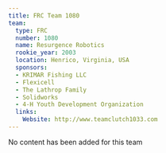 ```yaml
---
title: FRC Team 1080
team:
  type: FRC
  number: 1080
  name: Resurgence Robotics
  rookie_year: 2003
  location: Henrico, Virginia, USA
  sponsors:
  - KRIMAR Fishing LLC
  - Flexicell
  - The Lathrop Family
  - Solidworks
  - 4-H Youth Development Organization
  links:
    Website: http://www.teamclutch1033.com
---
```


No content has been added for this team